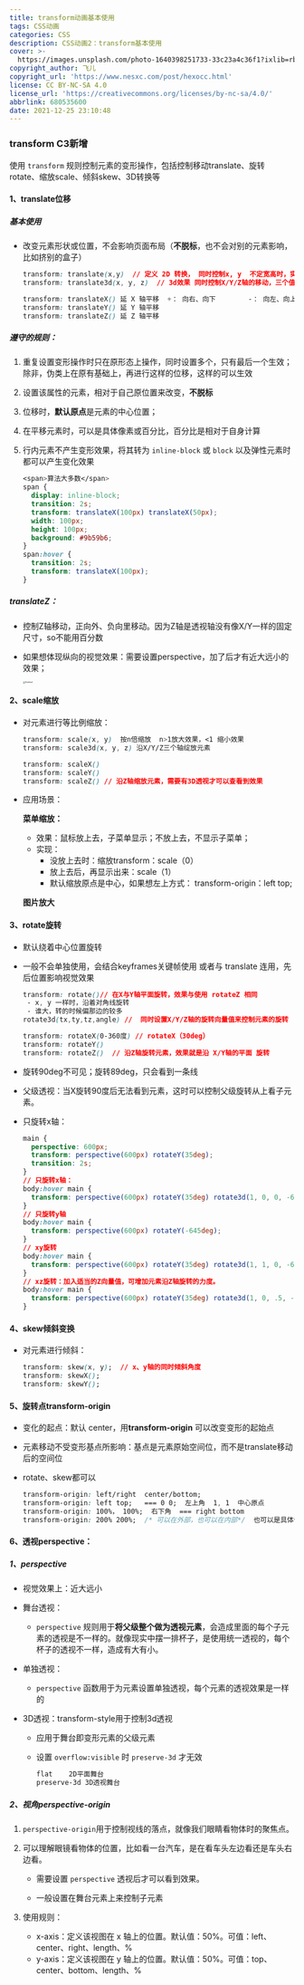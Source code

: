 ```yaml
---
title: transform动画基本使用
tags: CSS动画
categories: CSS
description: CSS动画2：transform基本使用
cover: >-
  https://images.unsplash.com/photo-1640398251733-33c23a4c36f1?ixlib=rb-1.2.1&ixid=MnwxMjA3fDB8MHxwaG90by1wYWdlfHx8fGVufDB8fHx8&auto=format&fit=crop&w=388&q=80
copyright_author: 飞儿
copyright_url: 'https://www.nesxc.com/post/hexocc.html'
license: CC BY-NC-SA 4.0
license_url: 'https://creativecommons.org/licenses/by-nc-sa/4.0/'
abbrlink: 680535600
date: 2021-12-25 23:10:48
---
```


### transform  C3新增 ###

使用 `transform` 规则控制元素的变形操作，包括控制移动translate、旋转rotate、缩放scale、倾斜skew、3D转换等

#### 1、translate位移 ####

##### 基本使用 #####

* 改变元素形状或位置，不会影响页面布局（**不脱标**，也不会对别的元素影响，比如挤别的盒子）

  ```css
  transform: translate(x,y)	 // 定义 2D 转换， 同时控制x, y  不定宽高时，实现水平垂直居中
  transform: translate3d(x, y, z)  // 3d效果 同时控制X/Y/Z轴的移动，三个值必须输入如果某个轴不需要移动时设置为零
  
  transform: translateX() 延 X 轴平移  +： 向右、向下        -： 向左、向上
  transform: translateY() 延 Y 轴平移 
  transform: translateZ() 延 Z 轴平移
  ```

##### 遵守的规则： #####

1. 重复设置变形操作时只在原形态上操作，同时设置多个，只有最后一个生效；除非，伪类上在原有基础上，再进行这样的位移，这样的可以生效

2. 设置该属性的元素，相对于自己原位置来改变，**不脱标**

3. 位移时，**默认原点**是元素的中心位置；

4. 在平移元素时，可以是具体像素或百分比，百分比是相对于自身计算

5. 行内元素不产生变形效果，将其转为 `inline-block` 或 `block` 以及弹性元素时都可以产生变化效果

   ```css
   <span>算法大多数</span>
   span {
     display: inline-block;
     transition: 2s;
     transform: translateX(100px) translateX(50px);
     width: 100px;
     height: 100px;
     background: #9b59b6;
   }
   span:hover {
     transition: 2s;
     transform: translateX(100px);
   }
   ```

##### translateZ： #####

* 控制Z轴移动，正向外、负向里移动。因为Z轴是透视轴没有像X/Y一样的固定尺寸，so不能用百分数

* 如果想体现纵向的视觉效果：需要设置perspective，加了后才有近大远小的效果；

  <img src="https://doc.houdunren.com/assets/img/Untitled-7827784.63fc4fc8.gif" alt="Untitled" style="zoom:25%;" />

#### 2、scale缩放 ####

* 对元素进行等比例缩放：

  ```css
  transform: scale(x, y)  按n倍缩放  n>1放大效果，<1 缩小效果
  transform: scale3d(x, y, z) 沿X/Y/Z三个轴绽放元素
  
  transform: scaleX() 
  transform: scaleY()
  transform: scaleZ() // 沿Z轴缩放元素，需要有3D透视才可以查看到效果
  ```

* 应用场景：

  **菜单缩放：**

  * 效果：鼠标放上去，子菜单显示；不放上去，不显示子菜单；
  * 实现：
    * 没放上去时：缩放transform：scale（0）
    * 放上去后，再显示出来：scale（1）
    * 默认缩放原点是中心，如果想左上方式： transform-origin：left top;

  **图片放大**

#### 3、rotate旋转 ####

* 默认绕着中心位置旋转

* 一般不会单独使用，会结合keyframes关键帧使用 或者与 translate 连用，先后位置影响视觉效果

  ```css
  transform: rotate()// 在X与Y轴平面旋转，效果与使用 rotateZ 相同
   - x, y 一样时，沿着对角线旋转
   - 谁大，转的时候偏那边的较多
  rotate3d(tx,ty,tz,angle) //  同时设置X/Y/Z轴的旋转向量值来控制元素的旋转
  
  transform: rotateX(0-360度) // rotateX（30deg）
  transform: rotateY()
  transform: rotateZ()  // 沿Z轴旋转元素，效果就是沿 X/Y轴的平面 旋转
  ```

* 旋转90deg不可见；旋转89deg，只会看到一条线

* 父级透视：当X旋转90度后无法看到元素，这时可以控制父级旋转从上看子元素。

* 只旋转x轴：

  ```css
  main {
    perspective: 600px;
    transform: perspective(600px) rotateY(35deg);
    transition: 2s;
  }
  // 只旋转x轴：
  body:hover main {
  	transform: perspective(600px) rotateY(35deg) rotate3d(1, 0, 0, -645deg);
  }
  // 只旋转y轴
  body:hover main {
  	transform: perspective(600px) rotateY(-645deg);
  }
  // xy旋转
  body:hover main {
  	transform: perspective(600px) rotateY(35deg) rotate3d(1, 1, 0, -645deg);
  }
  // xz旋转：加入适当的Z向量值，可增加元素沿Z轴旋转的力度。
  body:hover main {
  	transform: perspective(600px) rotateY(35deg) rotate3d(1, 0, .5, -245deg);
  }
  ```

#### 4、skew倾斜变换 ####

* 对元素进行倾斜：

  ```css
  transform: skew(x, y);  // x、y轴的同时倾斜角度
  transform: skewX();
  transform: skewY();
  ```

#### 5、旋转点transform-origin ####

* 变化的起点：默认 center，用**transform-origin** 可以改变变形的起始点

* 元素移动不受变形基点所影响：基点是元素原始空间位，而不是translate移动后的空间位

* rotate、skew都可以

  ```css
  transform-origin: left/right  center/bottom;
  transform-origin: left top;   === 0 0;  左上角  1, 1  中心原点  
  transform-origin: 100%， 100%;  右下角  === right bottom
  transform-origin: 200% 200%;  /* 可以在外部，也可以在内部*/  也可以是具体像素位置
  ```

#### 6、透视perspective： ####

##### 1、perspective #####

* 视觉效果上：近大远小

* 舞台透视：

  * `perspective` 规则用于**将父级整个做为透视元素**，会造成里面的每个子元素的透视是不一样的。就像现实中摆一排杯子，是使用统一透视的，每个杯子的透视不一样，造成有大有小。

* 单独透视：

  * `perspective` 函数用于为元素设置单独透视，每个元素的透视效果是一样的

* 3D透视：transform-style用于控制3d透视

  * 应用于舞台即变形元素的父级元素

  * 设置 `overflow:visible` 时 `preserve-3d` 才无效

    ```css
    flat	2D平面舞台
    preserve-3d	3D透视舞台
    ```

##### 2、视角perspective-origin #####

1. `perspective-origin`用于控制视线的落点，就像我们眼睛看物体时的聚焦点。

2. 可以理解眼镜看物体的位置，比如看一台汽车，是在看车头左边看还是车头右边看。

   * 需要设置 `perspective` 透视后才可以看到效果。

   * 一般设置在舞台元素上来控制子元素

3. 使用规则：
   * x-axis：定义该视图在 x 轴上的位置。默认值：50%。可值：left、center、right、length、%
   * y-axis：定义该视图在 y 轴上的位置。默认值：50%。可值：top、center、bottom、length、%